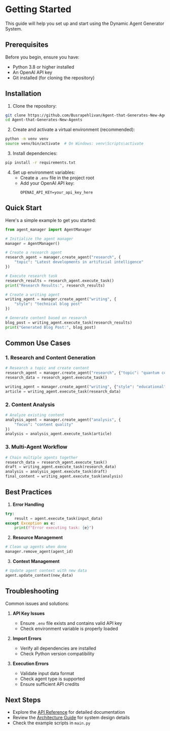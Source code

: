 # Getting Started

This guide will help you set up and start using the Dynamic Agent Generator System.

## Prerequisites

Before you begin, ensure you have:
- Python 3.8 or higher installed
- An OpenAI API key
- Git installed (for cloning the repository)

## Installation

1. Clone the repository:
```bash
git clone https://github.com/Busrapehlivan/Agent-that-Generates-New-Agents.git
cd Agent-that-Generates-New-Agents
```

2. Create and activate a virtual environment (recommended):
```bash
python -m venv venv
source venv/bin/activate  # On Windows: venv\Scripts\activate
```

3. Install dependencies:
```bash
pip install -r requirements.txt
```

4. Set up environment variables:
   - Create a `.env` file in the project root
   - Add your OpenAI API key:
     ```
     OPENAI_API_KEY=your_api_key_here
     ```

## Quick Start

Here's a simple example to get you started:

```python
from agent_manager import AgentManager

# Initialize the agent manager
manager = AgentManager()

# Create a research agent
research_agent = manager.create_agent("research", {
    "topic": "Latest developments in artificial intelligence"
})

# Execute research task
research_results = research_agent.execute_task()
print("Research Results:", research_results)

# Create a writing agent
writing_agent = manager.create_agent("writing", {
    "style": "technical blog post"
})

# Generate content based on research
blog_post = writing_agent.execute_task(research_results)
print("Generated Blog Post:", blog_post)
```

## Common Use Cases

### 1. Research and Content Generation
```python
# Research a topic and create content
research_agent = manager.create_agent("research", {"topic": "quantum computing"})
research_data = research_agent.execute_task()

writing_agent = manager.create_agent("writing", {"style": "educational"})
article = writing_agent.execute_task(research_data)
```

### 2. Content Analysis
```python
# Analyze existing content
analysis_agent = manager.create_agent("analysis", {
    "focus": "content quality"
})
analysis = analysis_agent.execute_task(article)
```

### 3. Multi-Agent Workflow
```python
# Chain multiple agents together
research_data = research_agent.execute_task()
draft = writing_agent.execute_task(research_data)
analysis = analysis_agent.execute_task(draft)
final_content = writing_agent.execute_task(analysis)
```

## Best Practices

1. **Error Handling**
```python
try:
    result = agent.execute_task(input_data)
except Exception as e:
    print(f"Error executing task: {e}")
```

2. **Resource Management**
```python
# Clean up agents when done
manager.remove_agent(agent_id)
```

3. **Context Management**
```python
# Update agent context with new data
agent.update_context(new_data)
```

## Troubleshooting

Common issues and solutions:

1. **API Key Issues**
   - Ensure `.env` file exists and contains valid API key
   - Check environment variable is properly loaded

2. **Import Errors**
   - Verify all dependencies are installed
   - Check Python version compatibility

3. **Execution Errors**
   - Validate input data format
   - Check agent type is supported
   - Ensure sufficient API credits

## Next Steps

- Explore the [API Reference](api_reference.md) for detailed documentation
- Review the [Architecture Guide](architecture.md) for system design details
- Check the example scripts in `main.py`
